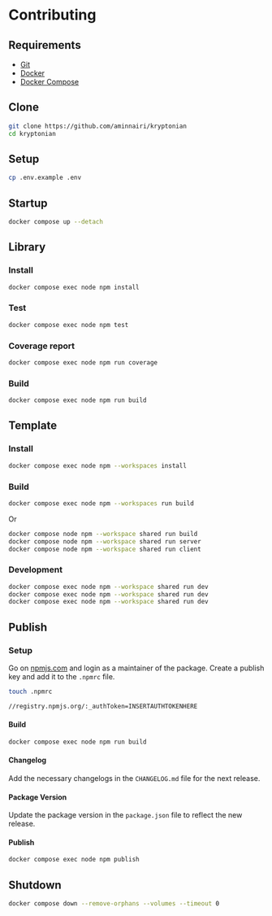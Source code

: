 # Contributing

## Requirements

- [Git](https://git-scm.com/)
- [Docker](https://www.docker.com/)
- [Docker Compose](https://docs.docker.com/compose/)

## Clone

```bash
git clone https://github.com/aminnairi/kryptonian
cd kryptonian
```

## Setup

```bash
cp .env.example .env
```

## Startup

```bash
docker compose up --detach
```

## Library

### Install

```bash
docker compose exec node npm install
```

### Test

```bash
docker compose exec node npm test
```

### Coverage report

```bash
docker compose exec node npm run coverage
```

### Build

```bash
docker compose exec node npm run build
```

## Template

### Install

```bash
docker compose exec node npm --workspaces install
```

### Build

```bash
docker compose exec node npm --workspaces run build
```

Or

```bash
docker compose node npm --workspace shared run build
docker compose node npm --workspace shared run server
docker compose node npm --workspace shared run client
```

### Development

```bash
docker compose exec node npm --workspace shared run dev
docker compose exec node npm --workspace shared run dev
docker compose exec node npm --workspace shared run dev
```

## Publish

### Setup

Go on [npmjs.com](https://www.npmjs.com/) and login as a maintainer of the package. Create a publish key and add it to the `.npmrc` file.

```bash
touch .npmrc
```

```bash
//registry.npmjs.org/:_authToken=INSERTAUTHTOKENHERE
```

#### Build

```bash
docker compose exec node npm run build
```

#### Changelog

Add the necessary changelogs in the `CHANGELOG.md` file for the next release.

#### Package Version

Update the package version in the `package.json` file to reflect the new release.

#### Publish

```bash
docker compose exec node npm publish
```

## Shutdown

```bash
docker compose down --remove-orphans --volumes --timeout 0
```
